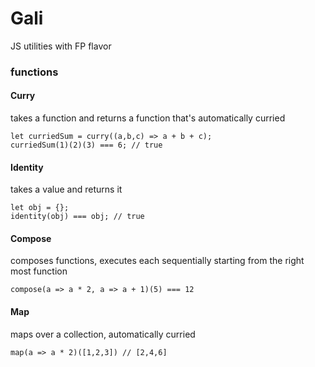 # Gali

JS utilities with FP flavor

### functions

#### Curry

takes a function and returns a function that's automatically curried
```
let curriedSum = curry((a,b,c) => a + b + c);
curriedSum(1)(2)(3) === 6; // true
```

#### Identity

takes a value and returns it
```
let obj = {};
identity(obj) === obj; // true
```

#### Compose

composes functions, executes each sequentially starting from the right most function

```
compose(a => a * 2, a => a + 1)(5) === 12
```

#### Map

maps over a collection, automatically curried

```
map(a => a * 2)([1,2,3]) // [2,4,6]
```

